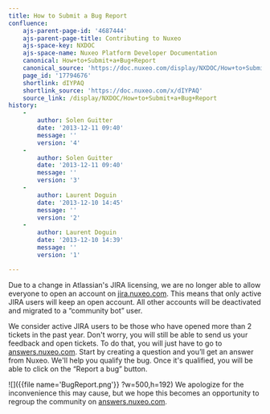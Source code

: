 ```yaml
---
title: How to Submit a Bug Report
confluence:
    ajs-parent-page-id: '4687444'
    ajs-parent-page-title: Contributing to Nuxeo
    ajs-space-key: NXDOC
    ajs-space-name: Nuxeo Platform Developer Documentation
    canonical: How+to+Submit+a+Bug+Report
    canonical_source: 'https://doc.nuxeo.com/display/NXDOC/How+to+Submit+a+Bug+Report'
    page_id: '17794676'
    shortlink: dIYPAQ
    shortlink_source: 'https://doc.nuxeo.com/x/dIYPAQ'
    source_link: /display/NXDOC/How+to+Submit+a+Bug+Report
history:
    - 
        author: Solen Guitter
        date: '2013-12-11 09:40'
        message: ''
        version: '4'
    - 
        author: Solen Guitter
        date: '2013-12-11 09:40'
        message: ''
        version: '3'
    - 
        author: Laurent Doguin
        date: '2013-12-10 14:45'
        message: ''
        version: '2'
    - 
        author: Laurent Doguin
        date: '2013-12-10 14:39'
        message: ''
        version: '1'

---
```

<span style="color: rgb(34,34,34);text-decoration: none;">Due to a change in Atlassian's JIRA licensing, we are no longer able to allow everyone to open an account on [jira.nuxeo.com](http://jira.nuxeo.com). This means that only active JIRA users will keep an open account. All other accounts will be deactivated and migrated to a &ldquo;community bot&rdquo; user.</span>

<span style="color: rgb(34,34,34);text-decoration: none;">We consider active JIRA users to be those who have opened more than 2 tickets in the past year.</span>
<span style="color: rgb(34,34,34);text-decoration: none;">Don't worry, you will still be able to send us your feedback and open tickets. To do that, you will just have to go to [answers.nuxeo.com](http://answers.nuxeo.com). Start by creating a question and you&rsquo;ll get an answer from Nuxeo. We'll help you qualify the bug. Once it's qualified, you will be able to click on the &ldquo;Report a bug&rdquo; button.</span>

![]({{file name='BugReport.png'}} ?w=500,h=192)
<span style="color: rgb(34,34,34);text-decoration: none;">We apologize for the inconvenience this may cause, but we hope this becomes an opportunity to regroup the community on [answers.nuxeo.com](http://answers.nuxeo.com).</span>